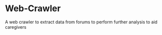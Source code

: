 # Web-Crawler
A web crawler to extract data from forums to perform further analysis to aid caregivers

